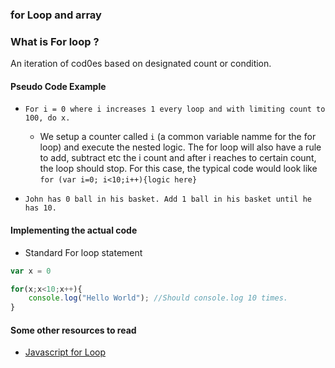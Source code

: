### for Loop and array
### What is For loop  ?
An iteration of cod0es based on designated count or condition.

#### Pseudo Code Example
- `For i = 0 where i increases 1 every loop and with limiting count to 100, do x.`
    - We setup a counter called `i` (a common variable namme for the for loop) and execute the nested logic. The for loop will also have a rule to add, subtract etc the i count and after i reaches to certain count, the loop should stop. For this case, the typical code would look like `for (var i=0; i<10;i++){logic here}` 

- `John has 0 ball in his basket. Add 1 ball in his basket until he has 10.`

#### Implementing the actual code

- Standard For loop statement
```js
var x = 0

for(x;x<10;x++){
    console.log("Hello World"); //Should console.log 10 times.
}
```

#### Some other resources to read

- [Javascript for Loop](https://www.w3schools.com/js/js_loop_for.asp)